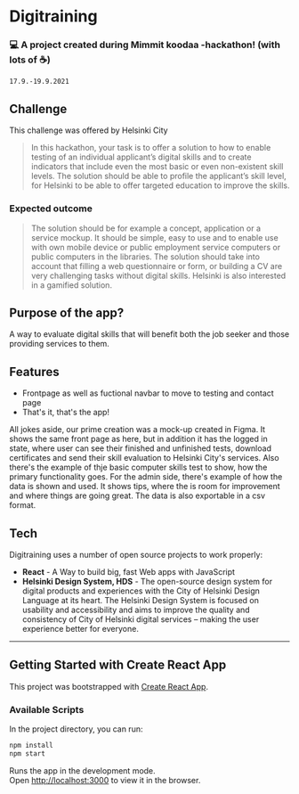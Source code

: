 # Digitraining
### :computer: A project created during Mimmit koodaa -hackathon! (with lots of :coffee:)
`17.9.-19.9.2021`
## Challenge
This challenge was offered by Helsinki City 
> In this hackathon, your task is to offer a solution to how to enable testing of an individual applicant’s digital skills and to create indicators that include even the most basic or even non-existent skill levels. The solution should be able to profile the applicant’s skill level, for Helsinki to be able to offer targeted education to improve the skills.
### Expected outcome
>The solution should be for example a concept, application or a service mockup. It should be simple, easy to use and to enable use with own mobile device or public employment service computers or public computers in the libraries. The solution should take into account that filling a web questionnaire or form, or building a CV are very challenging tasks without digital skills. Helsinki is also interested in a gamified solution.

## Purpose of the app?
A way to evaluate digital skills that will benefit both the job seeker and those providing services to them.

## Features
- Frontpage as well as fuctional navbar to move to testing and contact page
- That's it, that's the app!

All jokes aside, our prime creation was a mock-up created in Figma. It shows the same front page as here, but in addition it has the logged in state, where user can see their finished and unfinished tests, download certificates and send their skill evaluation to Helsinki City's services. Also there's the example of thje basic computer skills test to show, how the primary functionality goes.
For the admin side, there's example of how the data is shown and used. It shows tips, where the is room for improvement and where things are going great. The data is also exportable in a csv format.

## Tech

Digitraining uses a number of open source projects to work properly:

- <b>React</b> - A Way to build big, fast Web apps with JavaScript
- <b>Helsinki Design System, HDS</b> - The open-source design system for digital products and experiences with the City of Helsinki Design Language at its heart. The Helsinki Design System is focused on usability and accessibility and aims to improve the quality and consistency of City of Helsinki digital services – making the user experience better for everyone.


___
## Getting Started with Create React App

This project was bootstrapped with [Create React App](https://github.com/facebook/create-react-app).

### Available Scripts

In the project directory, you can run:

```python
npm install
npm start
```
Runs the app in the development mode.\
Open [http://localhost:3000](http://localhost:3000) to view it in the browser.
